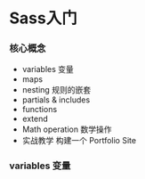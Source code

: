 # Sass入门
### 核心概念
- variables 变量
- maps
- nesting 规则的嵌套
- partials & includes
- functions
- extend
- Math operation 数学操作
- 实战教学 构建一个 Portfolio Site

### variables 变量